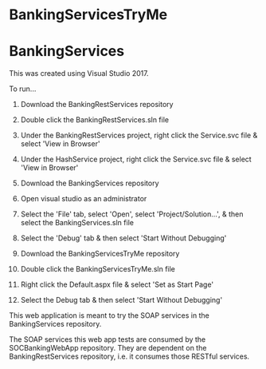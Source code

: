 # BankingServicesTryMe

# BankingServices

This was created using Visual Studio 2017.

To run...

1. Download the BankingRestServices repository
2. Double click the BankingRestServices.sln file
3. Under the BankingRestServices project, right click the Service.svc file & select 'View in Browser'
4. Under the HashService project, right click the Service.svc file & select 'View in Browser'

5. Download the BankingServices repository
6. Open visual studio as an administrator
7. Select the 'File' tab, select 'Open', select 'Project/Solution...', & then select the BankingServices.sln file
8. Select the 'Debug' tab & then select 'Start Without Debugging'

9. Download the BankingServicesTryMe repository
10. Double click the BankingServicesTryMe.sln file
11. Right click the Default.aspx file & select 'Set as Start Page'
12. Select the Debug tab & then select 'Start Without Debugging'

This web application is meant to try the SOAP services in the BankingServices repository. 

The SOAP services this web app tests are consumed by the SOCBankingWebApp repository. They are dependent on the BankingRestServices repository, i.e. it consumes those RESTful services.